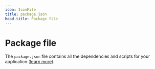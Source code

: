 ```yaml
---
icon: IconFile
title: package.json
head.title: Package file
---
```


# Package file

The `package.json` file contains all the dependencies and scripts for your application ([learn more](https://docs.npmjs.com/cli/v7/configuring-npm/package-json)).
